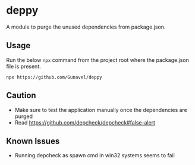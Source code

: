 # deppy

A module to purge the unused dependencies from package.json.

## Usage

Run the below `npx` command from the project root where the package.json file is present.

```node
npx https://github.com/Gunavel/deppy
```

## Caution

- Make sure to test the application manually once the dependencies are purged
- Read <https://github.com/depcheck/depcheck#false-alert>

## Known Issues

- Running depcheck as spawn cmd in win32 systems seems to fail
